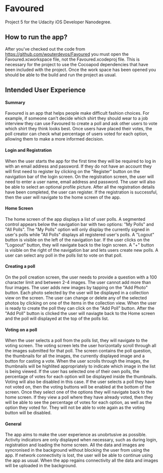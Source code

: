 # Favoured
Project 5 for the Udacity iOS Developer Nanodegree.

## How to run the app?
After you've checked out the code from https://github.com/wouterdevos/Favoured you must open the Favoured.xcworkspace file, not the Favoured.xcodeproj file. This is necessary for the project to use the Cocoapod dependencies that have been included with the project. Once the work space has been opened you should be able to the build and run the project as usual.

## Intended User Experience

#### Summary
Favoured is an app that helps people make difficult fashion choices. For example, if someone can't decide which shirt they should wear to a job interview they can use Favoured to create a poll and ask other users to vote which shirt they think looks best. Once users have placed their votes, the poll creator can check what percentage of users voted for each option, allowing them to make a more informed decision.

#### Login and Registration
When the user starts the app for the first time they will be required to log in with an email address and password. If they do not have an account they will first need to register by clicking on the "Register" button on the navigation bar of the login screen. On the registration screen, the user will need to enter a user name, email address and password. The user will also be able to select an optional profile picture. After all the registration details have been completed, the user can register. If the registration is successful, then the user will navigate to the home screen of the app.

#### Home Screen
The home screen of the app displays a list of user polls. A segmented control appears below the navigation bar with two options: "My Polls" and "All Polls". The "My Polls" option will only display the currently signed in user's polls while "All Polls" displays all registered user's polls. A "Logout" button is visible on the left of the navigation bar. If the user clicks on the "Logoout" button, they will navigate back to the login screen. A "+" button is visible on the right of the navigation bar and lets users create new polls. A user can select any poll in the polls list to vote on that poll.

#### Creating a poll
On the poll creation screen, the user needs to provide a question with a 100 character limit and between 2-4 images. The user cannot add more than four images. The user adds new images by tapping on the "Add Photo" button. Each photo selected by the user will be displayed in a collection view on the screen. The user can change or delete any of the selected photos by clicking on one of the items in the collection view. When the user is ready to create the poll they can click on the "Add Poll" button. After the "Add Poll" button is clicked the user will naviagte back to the Home screen and the poll will displayed at the top of the polls list.

#### Voting on a poll
When the user selects a poll from the polls list, they will navigate to the voting screen. The voting screen lets the user horizontally scroll through all the images submitted for that poll. The screen contains the poll question, the thumbnails for all the images, the currently displayed image and a button for casting a vote. When the user scrolls through the images, the thumbnails will be highlited appropriately to indicate which image in the list is being viewed. If the user has selected one of their own polls, the percentage of votes for each option will be displayed inside the thumbnails. Voting will also be disabled in this case. If the user selects a poll they have not voted on, then the voting buttons will be enabled at the bottom of the screen. Once they select one of the options they will navigate back to the home screen. If they view a poll where they have already voted, then they will be able to see the percentage of votes for each option, as well as the option they voted for. They will not be able to vote again as the voting button will be disabled.

#### General
The app aims to make the user experience as unobrtusive as possible. Activity indicators are only displayed when necessary, such as during login, registration and loading the home screen. All the data and images are syncronised in the background without blocking the user from using the app. If network connectivity is lost, the user will be able to continue using the app as usual. When the app regains connectivity all the data and images will be uploaded in the background.
